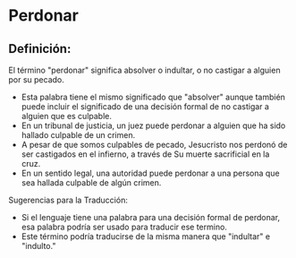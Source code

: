 # Perdonar

## Definición: 

El término "perdonar" significa absolver o indultar, o no castigar a alguien por su pecado.

* Esta palabra tiene el mismo significado que "absolver" aunque también puede incluir el significado de una decisión formal de no castigar a alguien que es culpable.
* En un tribunal de justicia, un juez puede perdonar a alguien que ha sido hallado culpable de un crimen.
* A pesar de que somos culpables de pecado, Jesucristo nos perdonó de ser castigados en el infierno, a través de Su muerte sacrificial en la cruz.
* En un sentido legal, una autoridad puede perdonar a una persona que sea hallada culpable de algún crimen.

Sugerencias para la Traducción:

* Si el lenguaje tiene una palabra para una decisión formal de perdonar, esa palabra podría ser usado para traducir ese termino.
* Este término podría traducirse de la misma manera que  "indultar" e "indulto."

